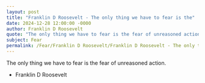 ```yaml
---
layout: post
title: "Franklin D Roosevelt - The only thing we have to fear is the"
date: 2024-12-28 12:00:00 -0000
author: Franklin D Roosevelt
quote: "The only thing we have to fear is the fear of unreasoned action."
subject: Fear
permalink: /Fear/Franklin D Roosevelt/Franklin D Roosevelt - The only thing we have to fear is the
---
```


The only thing we have to fear is the fear of unreasoned action.

- Franklin D Roosevelt
